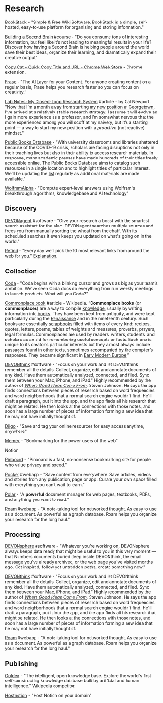 # Research

[BookStack](https://www.bookstackapp.com) - "Simple & Free Wiki Software. BookStack is a simple, self-hosted, easy-to-use platform for organising and storing information."

[Building a Second Brain](https://www.buildingasecondbrain.com/) \#course - "Do you consume tons of interesting information, but feel like it’s not leading to meaningful results in your life? Discover how having a Second Brain is helping people around the world save their best ideas, organize their learning, and dramatically expand their creative output"

[Copy Cat - Quick Copy Title and URL - Chrome Web Store](https://chrome.google.com/webstore/detail/copy-cat-quick-copy-title/andlmjmbnlaamloflnelcafcnkiplhkc?authuser=0) - Chrome extension.

[Frase](https://frase.io/?ref=producthunt) - "The AI Layer for your Content. For anyone creating content on a regular basis, Frase helps you research faster so you can focus on creativity."

[Lab Notes: My Closed-Loop Research System](http://www.calnewport.com/blog/2011/06/23/lab-notes-my-closed-loop-research-system/) \#article - by Cal Newport. "Now that I’m a month away from starting [my new position at Georgetown](http://calnewport.com/blog/2011/06/01/quick-hits-my-move-to-georgetown-live-interview-and-experiments-with-forced-batching/), I’ve arrived at a relatively stable research strategy. I assume it will evolve as I gain more experience as a professor, and I’m somewhat nervous that the more experienced among you will scoff at my naivety, but it’s a starting point — a way to start my new position with a _proactive_ \(not reactive\) mindset."

[Public Books Database](https://www.publicbooks.org/public-books-database/) - "With university classrooms and libraries shuttered because of the COVID-19 crisis, scholars are facing disruptions not only in their teaching lives but also in their ability to access research materials. In response, many academic presses have made hundreds of their titles freely accessible online. The Public Books Database aims to catalog such resources in a single location and to highlight titles of particular interest. We’ll be updating the [list](https://www.publicbooks.org/public-books-database/#list) regularly as additional materials are made available."

[WolframAlpha](https://www.wolframalpha.com/) - "Compute expert-level answers using Wolfram's breakthrough algorithms, knowledgebase and AI technology"

## Discovery

[DEVONagent](https://www.devontechnologies.com/apps/devonagent) \#software - "Give your research a boost with the smartest search assistant for the Mac. DEVONagent searches multiple sources and frees you from manually sorting the wheat from the chaff. With its scheduled searches it even keeps you updated on what's going on in the world."

[Refind](https://refind.com/) - "Every day we’ll pick the 10 most relevant links from around the web for you." [Explanation](https://relevance.community/).

## Collection

[Coda](https://coda.io/welcome) - "Coda begins with a blinking cursor and grows as big as your team’s ambition. We’ve seen Coda docs do everything from run weekly meetings to launch products. What will you Coda?"

[Commonplace book](https://en.wikipedia.org/wiki/Commonplace_book) \#article - Wikipedia. “**Commonplace books** \(or **commonplaces**\) are a way to compile [knowledge](https://en.wikipedia.org/wiki/Knowledge), usually by writing information into [books](https://en.wikipedia.org/wiki/Book). They have been kept from antiquity, and were kept particularly during the [Renaissance](https://en.wikipedia.org/wiki/Renaissance) and in the nineteenth century. Such books are essentially [scrapbooks](https://en.wikipedia.org/wiki/Scrapbooking) filled with items of every kind: recipes, quotes, letters, poems, tables of weights and measures, proverbs, prayers, legal formulas. Commonplaces are used by readers, writers, students, and scholars as an aid for remembering useful concepts or facts. Each one is unique to its creator’s particular interests but they almost always include passages found in other texts, sometimes accompanied by the compiler’s responses. They became significant in [Early Modern Europe](https://en.wikipedia.org/wiki/Early_Modern_Europe).”

[DEVONthink](https://www.devontechnologies.com/apps/devonthink) \#software - "Focus on your work and let DEVONthink remember all the details. Collect, organize, edit and annotate documents of any kind. Have them automatically analyzed, connected, and filed. Sync them between your Mac, iPhone, and iPad." Highly recommended by the author of [_Where Good Ideas Come From_](https://www.goodreads.com/book/show/8034188-where-good-ideas-come-from?from_search=true&from_srp=true&qid=LBNJGbLTWR&rank=1)_,_ Steven Johnson. He says the app finds connections between pieces of research based on word frequencies and word neighborhoods that a normal search engine wouldn't find. He'll draft a paragraph, put it into the app, and the app finds all his research that might be related. He then looks at the connections with those notes, and soon has a large number of pieces of information forming a new idea that he may not have initially thought of.

[Diigo](https://www.diigo.com/) - "Save and tag your online resources for easy access anytime, anywhere"

[Memex](https://getmemex.com/) - "Bookmarking for the power users of the web"

Notion

[Pinboard](https://pinboard.in/) - "Pinboard is a fast, no-nonsense bookmarking site for people who value privacy and speed."

[Pocket](https://getpocket.com/) \#webapp - "Save content from everywhere. Save articles, videos and stories from any publication, page or app. Curate your own space filled with everything you can’t wait to learn."

[Polar](https://getpolarized.io/#pricing) - "A **powerful** document manager for web pages, textbooks, PDFs, and anything you want to read."

[Roam](https://roamresearch.com/) \#webapp - "A note-taking tool for networked thought. As easy to use as a document. As powerful as a graph database. Roam helps you organize your research for the long haul."

## Processing

[DEVONsphere](https://www.devontechnologies.com/apps/devonsphere) \#software - "Whatever you're working on, DEVONsphere always keeps data ready that might be useful to you in this very moment — that Numbers documents buried deep inside DEVONthink, the email message you've already archived, or the web page you've visited months ago. Get inspired, follow yet untrodden paths, create something new."

[DEVONthink](https://www.devontechnologies.com/apps/devonthink) \#software - "Focus on your work and let DEVONthink remember all the details. Collect, organize, edit and annotate documents of any kind. Have them automatically analyzed, connected, and filed. Sync them between your Mac, iPhone, and iPad." Highly recommended by the author of [_Where Good Ideas Come From_](https://www.goodreads.com/book/show/8034188-where-good-ideas-come-from?from_search=true&from_srp=true&qid=LBNJGbLTWR&rank=1)_,_ Steven Johnson. He says the app finds connections between pieces of research based on word frequencies and word neighborhoods that a normal search engine wouldn't find. He'll draft a paragraph, put it into the app, and the app finds all his research that might be related. He then looks at the connections with those notes, and soon has a large number of pieces of information forming a new idea that he may not have initially thought of.

[Roam](https://roamresearch.com/) \#webapp - "A note-taking tool for networked thought. As easy to use as a document. As powerful as a graph database. Roam helps you organize your research for the long haul."

## Publishing

[Golden](https://golden.com/?ref=producthunt) - "The intelligent, open knowledge base. Explore the world's first self-constructing knowledge database built by artificial and human intelligence." Wikipedia competitor.

[Hostnotion](https://hostnotion.co/) - "Host Notion on your domain"

